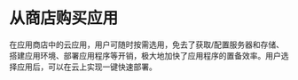 # 从商店购买应用

在应用商店中的云应用，用户可随时按需选用，免去了获取/配置服务器和存储、搭建应用环境、部署应用程序等开销，极大地加快了应用程序的置备效率。用户选择应用后，可以在云上实现一键快速部署。



